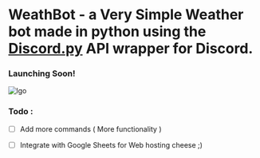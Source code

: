 # WeathBot - a Very Simple Weather bot made in python using the [Discord.py](https://discordpy.readthedocs.io/en/stable/index.html#) API wrapper for Discord.
### Launching Soon!
![lgo](https://github.com/yossev/ClimaBot/assets/93604359/ccecd9aa-cfb8-4ea2-8b63-20043b2e14c4)


### Todo :
- [ ] Add more commands ( More functionality )
- [ ] Integrate with Google Sheets for Web hosting cheese ;)
  
